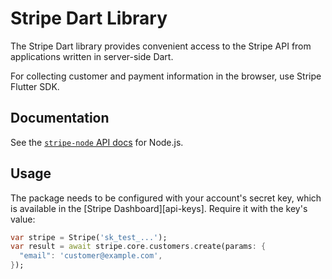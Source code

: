 # Stripe Dart Library

The Stripe Dart library provides convenient access to the Stripe API from
applications written in server-side Dart.

For collecting customer and payment information in the browser, use Stripe Flutter SDK.

## Documentation

See the [`stripe-node` API docs](https://stripe.com/docs/api?lang=node) for Node.js.

## Usage

The package needs to be configured with your account's secret key, which is
available in the [Stripe Dashboard][api-keys]. Require it with the key's
value:

```dart
var stripe = Stripe('sk_test_...');
var result = await stripe.core.customers.create(params: {
  "email": 'customer@example.com',
});
```